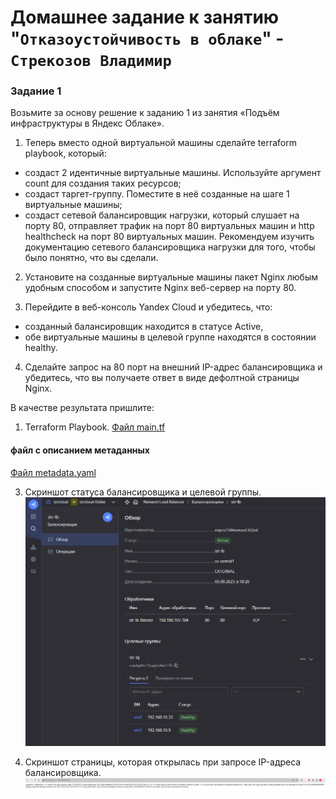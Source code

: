 # Домашнее задание к занятию "`Отказоустойчивость в облаке`" - `Стрекозов Владимир`

### Задание 1
Возьмите за основу решение к заданию 1 из занятия «Подъём инфраструктуры в Яндекс Облаке».

1. Теперь вместо одной виртуальной машины сделайте terraform playbook, который:
* создаст 2 идентичные виртуальные машины. Используйте аргумент count для создания таких ресурсов;
* создаст таргет-группу. Поместите в неё созданные на шаге 1 виртуальные машины;
* создаст сетевой балансировщик нагрузки, который слушает на порту 80, отправляет трафик на порт 80 виртуальных машин и http healthcheck на порт 80 виртуальных машин.
Рекомендуем изучить документацию сетевого балансировщика нагрузки для того, чтобы было понятно, что вы сделали.

2. Установите на созданные виртуальные машины пакет Nginx любым удобным способом и запустите Nginx веб-сервер на порту 80.

3. Перейдите в веб-консоль Yandex Cloud и убедитесь, что:

* созданный балансировщик находится в статусе Active,
* обе виртуальные машины в целевой группе находятся в состоянии healthy.
4. Сделайте запрос на 80 порт на внешний IP-адрес балансировщика и убедитесь, что вы получаете ответ в виде дефолтной страницы Nginx.
  
В качестве результата пришлите:

1. Terraform Playbook.
[Файл main.tf](https://github.com/Svalker1989/Otkazoystichivost_v_oblake/blob/main/main.tf)

#### файл с описанием метаданных
[Файл metadata.yaml](https://github.com/Svalker1989/Otkazoystichivost_v_oblake/blob/main/metadata.yaml)

3. Скриншот статуса балансировщика и целевой группы.
![](https://github.com/Svalker1989/Otkazoystichivost_v_oblake/blob/main/Z1.PNG)

5. Скриншот страницы, которая открылась при запросе IP-адреса балансировщика.
![](https://github.com/Svalker1989/Otkazoystichivost_v_oblake/blob/main/Z1_2.PNG)
